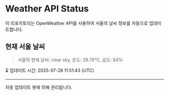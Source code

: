 
# Weather API Status

이 리포지토리는 OpenWeather API를 사용하여 서울의 날씨 정보를 자동으로 업데이트합니다.

## 현재 서울 날씨
> 서울의 현재 날씨: clear sky, 온도: 28.76°C, 습도: 84%

⏳ 업데이트 시간: 2025-07-28 11:51:43 (UTC)

---
자동 업데이트 봇에 의해 관리됩니다.
